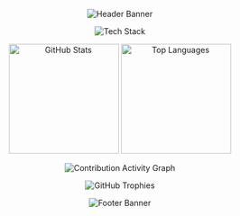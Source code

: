 <p align="center">
  <img src="https://capsule-render.vercel.app/api?type=rect&color=282a36&height=180&section=header&text=Sourav%20Kumar&fontSize=70&fontColor=bd93f9&animation=fadeIn" alt="Header Banner"/>
</p>

<p align="center">
    <img src="https://readme-typing-svg.herokuapp.com?font=Fira+Code&size=22&pause=1000&color=ff79c6&center=true&vCenter=true&width=600&lines=Kotlin+%7C+Rust+%7C+Java+%7C+C%2B%2B;Actix+Web+%7C+Android+Studio+%7C+MySQL;HTML+%7C+CSS" alt="Tech Stack"/>
</p>

<div align="center">
  <img src="https://github-readme-stats.vercel.app/api?username=souravk29&show_icons=true&theme=dracula&count_private=true&hide_border=true&rank_icon=github" alt="GitHub Stats" height="195"/>
  <img src="https://github-readme-stats.vercel.app/api/top-langs/?username=souravk29&layout=compact&theme=dracula&hide_border=true" alt="Top Languages" height="195"/>
</div>

<p align="center">
  <img src="https://github-readme-activity-graph.vercel.app/graph?username=souravk29&theme=dracula&hide_border=true" alt="Contribution Activity Graph"/>
</p>

<p align="center">
  <img src="https://github-profile-trophy.vercel.app/?username=souravk29&theme=dracula&no-frame=true&no-bg=true&column=7&margin-w=15&margin-h=15" alt="GitHub Trophies"/>
</p>

<p align="center">
  <img src="https://capsule-render.vercel.app/api?type=rect&color=282a36&height=120&section=footer" alt="Footer Banner"/>
</p>
